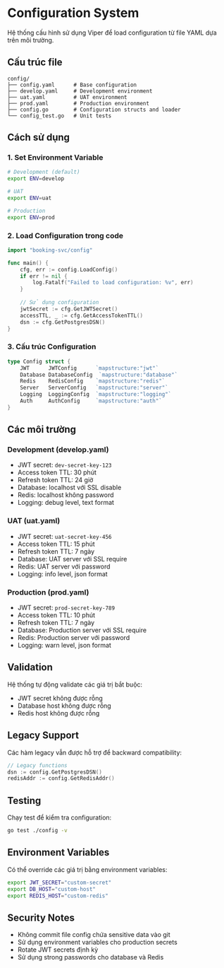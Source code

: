# Configuration System

Hệ thống cấu hình sử dụng Viper để load configuration từ file YAML dựa trên môi trường.

## Cấu trúc file

```
config/
├── config.yaml      # Base configuration
├── develop.yaml     # Development environment
├── uat.yaml         # UAT environment  
├── prod.yaml        # Production environment
├── config.go        # Configuration structs and loader
└── config_test.go   # Unit tests
```

## Cách sử dụng

### 1. Set Environment Variable

```bash
# Development (default)
export ENV=develop

# UAT
export ENV=uat

# Production
export ENV=prod
```

### 2. Load Configuration trong code

```go
import "booking-svc/config"

func main() {
    cfg, err := config.LoadConfig()
    if err != nil {
        log.Fatalf("Failed to load configuration: %v", err)
    }
    
    // Sử dụng configuration
    jwtSecret := cfg.GetJWTSecret()
    accessTTL, _ := cfg.GetAccessTokenTTL()
    dsn := cfg.GetPostgresDSN()
}
```

### 3. Cấu trúc Configuration

```go
type Config struct {
    JWT      JWTConfig      `mapstructure:"jwt"`
    Database DatabaseConfig  `mapstructure:"database"`
    Redis    RedisConfig    `mapstructure:"redis"`
    Server   ServerConfig   `mapstructure:"server"`
    Logging  LoggingConfig  `mapstructure:"logging"`
    Auth     AuthConfig     `mapstructure:"auth"`
}
```

## Các môi trường

### Development (develop.yaml)
- JWT secret: `dev-secret-key-123`
- Access token TTL: 30 phút
- Refresh token TTL: 24 giờ
- Database: localhost với SSL disable
- Redis: localhost không password
- Logging: debug level, text format

### UAT (uat.yaml)
- JWT secret: `uat-secret-key-456`
- Access token TTL: 15 phút
- Refresh token TTL: 7 ngày
- Database: UAT server với SSL require
- Redis: UAT server với password
- Logging: info level, json format

### Production (prod.yaml)
- JWT secret: `prod-secret-key-789`
- Access token TTL: 10 phút
- Refresh token TTL: 7 ngày
- Database: Production server với SSL require
- Redis: Production server với password
- Logging: warn level, json format

## Validation

Hệ thống tự động validate các giá trị bắt buộc:
- JWT secret không được rỗng
- Database host không được rỗng
- Redis host không được rỗng

## Legacy Support

Các hàm legacy vẫn được hỗ trợ để backward compatibility:

```go
// Legacy functions
dsn := config.GetPostgresDSN()
redisAddr := config.GetRedisAddr()
```

## Testing

Chạy test để kiểm tra configuration:

```bash
go test ./config -v
```

## Environment Variables

Có thể override các giá trị bằng environment variables:

```bash
export JWT_SECRET="custom-secret"
export DB_HOST="custom-host"
export REDIS_HOST="custom-redis"
```

## Security Notes

- Không commit file config chứa sensitive data vào git
- Sử dụng environment variables cho production secrets
- Rotate JWT secrets định kỳ
- Sử dụng strong passwords cho database và Redis 